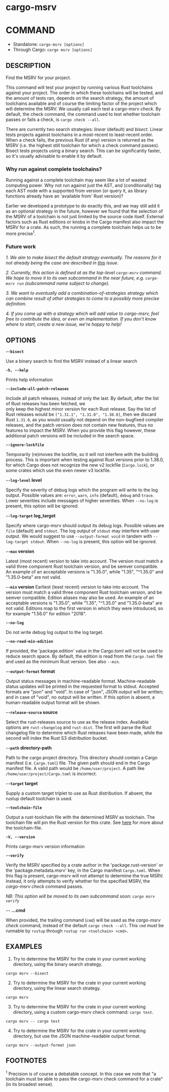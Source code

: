 # cargo-msrv

# COMMAND

* Standalone: `cargo-msrv [options]`
* Through Cargo: `cargo msrv [options]`

## DESCRIPTION

Find the MSRV for your project.

This command will test your project by running various Rust toolchains against your project. The order in which these
toolchains will be tested, and the amount of tests ran, depends on the search strategy, the amount of toolchains
available and of course the limiting factor of the project which will determine the MSRV. We usually call each test a
cargo-msrv _check_. By default, the check command, the command used to test whether toolchain passes or fails a check,
is `cargo check --all`.

There are currently two search strategies: _linear_ (default) and _bisect_. Linear tests projects against toolchains in a
most-recent to least-recent order. When a check fails, the previous Rust (if any) version is returned as the MSRV (i.e. the highest still
toolchain for which a check command passes). Bisect tests projects using a binary search. This can be significantly faster,
so it's usually advisable to enable it by default. 

### Why run against complete toolchains?

Running against a complete toolchain may seem like a lot of wasted computing power. Why not run against just the AST, and
(conditionally) tag each AST node with a supported from version (or query it, as library functions already have an 'available
from' Rust version)? 

Earlier we developed a prototype to do exactly this, and we may still add it as an optional strategy in the future, however
we found that the selection of the MSRV of a toolchain is not just limited by the source code itself. External factors
such as Rust editions or knobs in the Cargo manifest also impact the MSRV for a crate. As such, the running a complete
toolchain helps us to be more precise<sup>1</sup>.

### Future work

_1. We aim to make bisect the default strategy eventually. The reasons for it not already being the case are described
in [this](https://github.com/foresterre/cargo-msrv/issues/97) issue._

_2. Currently, this action is defined at as the top-level `cargo-msrv` command. We hope to move it to its own subcommand
in the near future, e.g. `cargo-msrv run` (subcommand name subject to change)._

_3. We want to eventually add a combination-of-strategies strategy which can combine result of other strategies to come
to a possibly more precise definition._

_4. If you come up with a strategy which will add value to cargo-msrv, feel free to contribute the idea, or even an
implementation. If you don't know where to start, create a new issue, we're happy to help!_  

## OPTIONS

**`--bisect`**

Use a binary search to find the MSRV instead of a linear search

**`-h, --help`**

Prints help information

**`--include-all-patch-releases`**

Include all patch releases, instead of only the last. By default, after the list of Rust releases has been fetched, we\
only keep the highest minor version for each Rust release. Say the list of Rust releases would be `["1.31.1", "1.31.0", "1.30.0]`,
then we discard Rust `1.31.0`, as you would usually not depend on the non-bugfixed compiler releases, and the patch version
does not contain new features, thus no features to impact the MSRV. When you provide this flag however, these additional
patch versions will be included in the search space.



**`--ignore-lockfile`**

Temporarily (re)moves the lockfile, so it will not interfere with the building process. This is important when
testing against Rust versions prior to 1.38.0, for which Cargo does not recognize the new v2 lockfile (`Cargo.lock`),
or some crates which use the even newer v3 lockfile. 

**`--log-level` level**

Specify the severity of debug logs which the program will write to the log output.
Possible values are: `error`, `warn`, `info` (default), `debug` and `trace`. 
Lower severities include messages of higher severities.
When `--no-log` is present, this option will be ignored.


**`--log-target` log_target**

Specify where cargo-msrv should output its debug logs.
Possible values are `file` (default) and `stdout`.
The log output of `stdout` may interfere with user output. We would suggest to use `--output-format void` in tandem
with `--log-target stdout`.
When `--no-log` is present, this option will be ignored.


**`--max` version**

Latest (most recent) version to take into account. The version must match a valid three component Rust toolchain version, 
and be semver compatible. An example of an acceptable versions is "1.35.0", while "1.35", "^1.35.0" and "1.35.0-beta" are not valid.


**`--min` version**
Earliest (least recent) version to take into account. The version must match a valid three component Rust toolchain version,
and be semver compatible. Edition aliases may also be used. An example of an acceptable versions is "1.35.0", while
"1.35", "^1.35.0" and "1.35.0-beta" are not valid. Editions map to the first version in which they were introduced, so
for example "1.56.0" for edition "2018".


**`--no-log`**

Do not write debug log output to the log target.


**`--no-read-min-edition`**
            
If provided, the 'package.edition' value in the Cargo.toml will not be used to reduce search space.
By default, the edition is read from the `Cargo.toml` file and used as the minimum Rust version. See also `--min`.


**`--output-format` format**

Output status messages in machine-readable format. Machine-readable status updates will be printed in the requested format to stdout.
Accepted formats are "json" and "void". In case of "json", JSON output will be written; and in case of "void", no output
will be written. If this option is absent, a human-readable output format will be shown.  

**`--release-source` source**

Select the rust-releases source to use as the release index. Available options are `rust-changelog` and `rust-dist`.
The first will parse the Rust changelog file to determine which Rust releases have been made, while the second will index
the Rust S3 distribution bucket.

**`--path` directory-path**

Path to the cargo project directory. This directory should contain a Cargo manifest (i.e. `Cargo.toml`) file. The given
path should end in the Cargo manifest file. A valid path would be `/home/user/project`. A path like `/home/user/project/Cargo.toml`
is incorrect.

**`--target` target**

Supply a custom target triplet to use as Rust distribution. If absent, the rustup default toolchain is used.

**`--toolchain-file`**

Output a rust-toolchain file with the determined MSRV as toolchain. The toolchain file will pin the Rust version for this crate. 
See [here](https://rust-lang.github.io/rustup/overrides.html#the-toolchain-file) for more about the toolchain-file.

**`-V, --version`**

Prints cargo-msrv version information

**`--verify`**

Verify the MSRV specified by a crate author in the 'package.rust-version' or the 'package.metadata.msrv' key, in the
Cargo manifest `Cargo.toml`. When this flag is present, cargo-msrv will not attempt to determine the true MSRV. 
Instead, it only attempts to verify whether for the specified MSRV, the _cargo-msrv check_ command passes.

_NB: This option will be moved to its own subcommand soon: `cargo msrv verify`_

**`--` ...cmd** 

When provided, the trailing command (`cmd`) will be used as the _cargo-msrv check_ command, instead of the default
`cargo check --all`. This `cmd` must be runnable by `rustup` through `rustup run <toolchain> <cmd>`.


## EXAMPLES

1. Try to determine the MSRV for the crate in your current working directory, using the binary search strategy.

```shell
cargo msrv --bisect
```

2. Try to determine the MSRV for the crate in your current working directory, using the linear search strategy.

```shell
cargo msrv
```

3. Try to determine the MSRV for the crate in your current working directory, using a custom cargo-msrv check command:
`cargo test`.

```shell
cargo msrv -- cargo test
```

4. Try to determine the MSRV for the crate in your current working directory, but use the JSON machine-readable output
format.

```shell
cargo msrv --output-format json
```

## FOOTNOTES

<sup>1</sup> Precision is of course a debatable concept. In this case we note that "a toolchain must be able
to pass the cargo-msrv check command for a crate" (in its broadest sense).